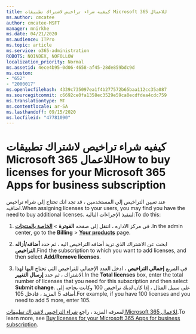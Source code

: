 ```yaml
---
title: كيفيه شراء تراخيص لاشتراك تطبيقات Microsoft 365 للاعمال
ms.author: cmcatee
author: cmcatee-MSFT
manager: mnirkhe
ms.date: 04/21/2020
ms.audience: ITPro
ms.topic: article
ms.service: o365-administration
ROBOTS: NOINDEX, NOFOLLOW
localization_priority: Normal
ms.assetid: 4ece4b95-0d06-4658-af45-28de859bdc9d
ms.custom:
- "652"
- "2000017"
ms.openlocfilehash: 4339c735097ea1f4b277572b65baa112cc35a087
ms.sourcegitcommit: c6692ce0fa1358ec3529e59ca0ecdfdea4cdc759
ms.translationtype: MT
ms.contentlocale: ar-SA
ms.lasthandoff: 09/15/2020
ms.locfileid: "47781090"
---
```

# <a name="how-to-buy-licenses-for-your-microsoft-365-apps-for-business-subscription"></a><span data-ttu-id="ea08a-102">كيفيه شراء تراخيص لاشتراك تطبيقات Microsoft 365 للاعمال</span><span class="sxs-lookup"><span data-stu-id="ea08a-102">How to buy licenses for your Microsoft 365 Apps for business subscription</span></span>

<span data-ttu-id="ea08a-103">عند تعيين التراخيص إلى المستخدمين ، قد تجد انك تحتاج إلى شراء تراخيص اضافيه.</span><span class="sxs-lookup"><span data-stu-id="ea08a-103">When assigning licenses to your users, you may find you have the need to buy additional licenses.</span></span> <span data-ttu-id="ea08a-104">لتنفيذ الإجراءات التالية:</span><span class="sxs-lookup"><span data-stu-id="ea08a-104">To do this:</span></span>
  
1. <span data-ttu-id="ea08a-105">في مركز الاداره ، انتقل إلى صفحه **الفوترة** \> **[الخاصة بالمنتجات](https://go.microsoft.com/fwlink/p/?linkid=842054)** .</span><span class="sxs-lookup"><span data-stu-id="ea08a-105">In the admin center, go to the **Billing** \> **[Your products](https://go.microsoft.com/fwlink/p/?linkid=842054)** page.</span></span>

2. <span data-ttu-id="ea08a-106">ابحث عن الاشتراك الذي تريد أضافه التراخيص اليه ، ثم حدد **أضافه/أزاله التراخيص**.</span><span class="sxs-lookup"><span data-stu-id="ea08a-106">Find the subscription to which you want to add licenses, and then select **Add/Remove licenses**.</span></span>

3. <span data-ttu-id="ea08a-107">في المربع **إجمالي التراخيص** ، ادخل العدد الإجمالي للتراخيص التي تحتاج اليها لهذا الاشتراك ، ثم حدد **إرسال التغيير**.</span><span class="sxs-lookup"><span data-stu-id="ea08a-107">In the **Total licenses** box, enter the total number of licenses that you need for this subscription and then select **Submit change**.</span></span> <span data-ttu-id="ea08a-108">علي سبيل المثال ، إذا كان لديك تراخيص 100 وكانت بحاجه إلى أضافه 5 المزيد ، فادخل 105.</span><span class="sxs-lookup"><span data-stu-id="ea08a-108">For example, if you have 100 licenses and you need to add 5 more, enter 105.</span></span>

<span data-ttu-id="ea08a-109">لمعرفه المزيد ، راجع [شراء التراخيص لاشتراك تطبيقات Microsoft 365 للاعمال](https://docs.microsoft.com/microsoft-365/commerce/licenses/buy-licenses).</span><span class="sxs-lookup"><span data-stu-id="ea08a-109">To learn more, see [Buy licenses for your Microsoft 365 Apps for business subscription](https://docs.microsoft.com/microsoft-365/commerce/licenses/buy-licenses).</span></span>